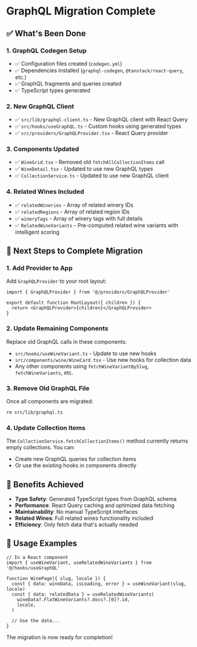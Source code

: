 # GraphQL Migration Complete

## ✅ What's Been Done

### 1. **GraphQL Codegen Setup**

- ✅ Configuration files created (`codegen.yml`)
- ✅ Dependencies installed (`graphql-codegen`, `@tanstack/react-query`, etc.)
- ✅ GraphQL fragments and queries created
- ✅ TypeScript types generated

### 2. **New GraphQL Client**

- ✅ `src/lib/graphql-client.ts` - New GraphQL client with React Query
- ✅ `src/hooks/useGraphQL.ts` - Custom hooks using generated types
- ✅ `src/providers/GraphQLProvider.tsx` - React Query provider

### 3. **Components Updated**

- ✅ `WineGrid.tsx` - Removed old `fetchAllCollectionItems` call
- ✅ `WineDetail.tsx` - Updated to use new GraphQL types
- ✅ `CollectionService.ts` - Updated to use new GraphQL client

### 4. **Related Wines Included**

- ✅ `relatedWineries` - Array of related winery IDs
- ✅ `relatedRegions` - Array of related region IDs
- ✅ `wineryTags` - Array of winery tags with full details
- ✅ `RelatedWineVariants` - Pre-computed related wine variants with intelligent scoring

## 🔄 Next Steps to Complete Migration

### 1. **Add Provider to App**

Add `GraphQLProvider` to your root layout:

```tsx
import { GraphQLProvider } from '@/providers/GraphQLProvider'

export default function RootLayout({ children }) {
  return <GraphQLProvider>{children}</GraphQLProvider>
}
```

### 2. **Update Remaining Components**

Replace old GraphQL calls in these components:

- `src/hooks/useWineVariant.ts` - Update to use new hooks
- `src/components/wine/WineCard.tsx` - Use new hooks for collection data
- Any other components using `fetchWineVariantBySlug`, `fetchWineVariants`, etc.

### 3. **Remove Old GraphQL File**

Once all components are migrated:

```bash
rm src/lib/graphql.ts
```

### 4. **Update Collection Items**

The `CollectionService.fetchCollectionItems()` method currently returns empty collections. You can:

- Create new GraphQL queries for collection items
- Or use the existing hooks in components directly

## 🎯 Benefits Achieved

- **Type Safety**: Generated TypeScript types from GraphQL schema
- **Performance**: React Query caching and optimized data fetching
- **Maintainability**: No manual TypeScript interfaces
- **Related Wines**: Full related wines functionality included
- **Efficiency**: Only fetch data that's actually needed

## 📝 Usage Examples

```tsx
// In a React component
import { useWineVariant, useRelatedWineVariants } from '@/hooks/useGraphQL'

function WinePage({ slug, locale }) {
  const { data: wineData, isLoading, error } = useWineVariant(slug, locale)
  const { data: relatedData } = useRelatedWineVariants(
    wineData?.FlatWineVariants?.docs?.[0]?.id,
    locale,
  )

  // Use the data...
}
```

The migration is now ready for completion!
